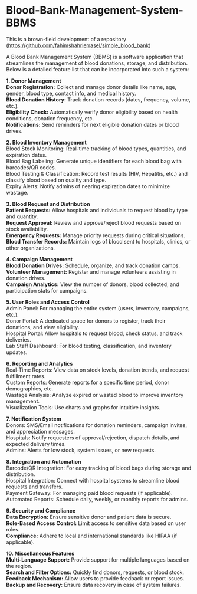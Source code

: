 # Blood-Bank-Management-System-BBMS

This is a brown-field development of a repository (https://github.com/fahimshahrierrasel/simple_blood_bank)

A Blood Bank Management System (BBMS) is a software application that streamlines the management of blood donations, storage, and distribution. Below is a detailed feature list that can be incorporated into such a system:

**1. Donor Management** <br>
**Donor Registration:** Collect and manage donor details like name, age, gender, blood type, contact info, and medical history. <br>
**Blood Donation History:** Track donation records (dates, frequency, volume, etc.). <br>
**Eligibility Check:** Automatically verify donor eligibility based on health conditions, donation frequency, etc. <br>
**Notifications:** Send reminders for next eligible donation dates or blood drives. <br>

**2. Blood Inventory Management** <br>
Blood Stock Monitoring: Real-time tracking of blood types, quantities, and expiration dates. <br>
Blood Bag Labeling: Generate unique identifiers for each blood bag with barcodes/QR codes. <br>
Blood Testing & Classification: Record test results (HIV, Hepatitis, etc.) and classify blood based on quality and type. <br>
Expiry Alerts: Notify admins of nearing expiration dates to minimize wastage. <br>
  
**3. Blood Request and Distribution** <br>
**Patient Requests:** Allow hospitals and individuals to request blood by type and quantity. <br>
**Request Approval:** Review and approve/reject blood requests based on stock availability. <br>
**Emergency Requests:** Manage priority requests during critical situations. <br>
**Blood Transfer Records:** Maintain logs of blood sent to hospitals, clinics, or other organizations. <br>

**4. Campaign Management** <br>
**Blood Donation Drives:** Schedule, organize, and track donation camps. <br>
**Volunteer Management:** Register and manage volunteers assisting in donation drives. <br>
**Campaign Analytics:** View the number of donors, blood collected, and participation stats for campaigns. <br>

**5. User Roles and Access Control** <br>
Admin Panel: For managing the entire system (users, inventory, campaigns, etc.). <br>
Donor Portal: A dedicated space for donors to register, track their donations, and view eligibility. <br>
Hospital Portal: Allow hospitals to request blood, check status, and track deliveries. <br>
Lab Staff Dashboard: For blood testing, classification, and inventory updates. <br>

**6. Reporting and Analytics** <br>
Real-Time Reports: View data on stock levels, donation trends, and request fulfillment rates. <br>
Custom Reports: Generate reports for a specific time period, donor demographics, etc. <br>
Wastage Analysis: Analyze expired or wasted blood to improve inventory management. <br>
Visualization Tools: Use charts and graphs for intuitive insights. <br>

**7. Notification System** <br>
Donors: SMS/Email notifications for donation reminders, campaign invites, and appreciation messages. <br>
Hospitals: Notify requesters of approval/rejection, dispatch details, and expected delivery times. <br>
Admins: Alerts for low stock, system issues, or new requests. <br>

**8. Integration and Automation** <br>
Barcode/QR Integration: For easy tracking of blood bags during storage and distribution. <br>
Hospital Integration: Connect with hospital systems to streamline blood requests and transfers. <br>
Payment Gateway: For managing paid blood requests (if applicable). <br>
Automated Reports: Schedule daily, weekly, or monthly reports for admins. <br>

**9. Security and Compliance** <br>
**Data Encryption:** Ensure sensitive donor and patient data is secure. <br>
**Role-Based Access Control:** Limit access to sensitive data based on user roles. <br>
**Compliance:** Adhere to local and international standards like HIPAA (if applicable). <br>

**10. Miscellaneous Features** <br>
**Multi-Language Support:** Provide support for multiple languages based on the region. <br>
**Search and Filter Options:** Quickly find donors, requests, or blood stock. <br>
**Feedback Mechanism:** Allow users to provide feedback or report issues. <br>
**Backup and Recovery:** Ensure data recovery in case of system failures. <br>
